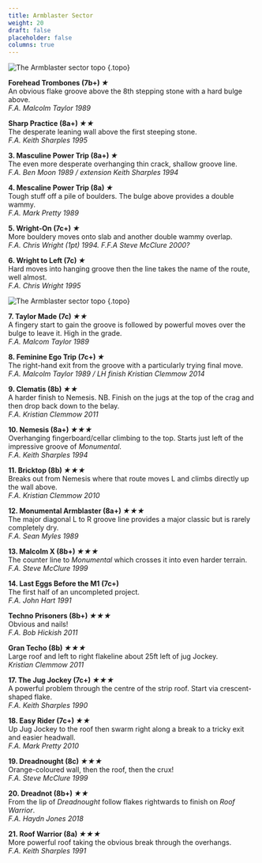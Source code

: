 ```yaml
---
title: Armblaster Sector
weight: 20
draft: false
placeholder: false
columns: true
---
```





![The Armblaster sector topo](/img/peak/cheedale/the-cornice-armblaster-left.jpg)
{.topo}

**Forehead Trombones (7b+) *&starf;***  
An obvious flake groove above the 8th stepping stone with a hard bulge above.  
*F.A. Malcolm Taylor 1989*

**Sharp Practice (8a+) *&starf;&starf;***  
The desperate leaning wall above the first steeping stone.  
*F.A. Keith Sharples 1995*

**3. Masculine Power Trip (8a+) *&starf;***  
The even more desperate overhanging thin crack, shallow groove line.  
*F.A. Ben Moon 1989 / extension Keith Sharples 1994*

**4. Mescaline Power Trip (8a) *&starf;***  
Tough stuff off a pile of boulders. The bulge above provides a double wammy.  
*F.A. Mark Pretty 1989*

**5. Wright-On (7c+) *&starf;***  
More bouldery moves onto slab and another double wammy overlap.  
*F.A. Chris Wright (1pt) 1994. F.F.A Steve McClure 2000?*

**6. Wright to Left (7c) *&starf;***  
Hard moves into hanging groove then the line takes the name of the route, well almost.  
*F.A. Chris Wright 1995*



![The Armblaster sector topo](/img/peak/cheedale/the-cornice-armblaster-sector.jpg)
{.topo}


**7. Taylor Made (7c) *&starf;&starf;***  
A fingery start to gain the groove is followed by powerful moves over the bulge to leave it. High in the grade.  
*F.A. Malcom Taylor 1989*

**8. Feminine Ego Trip (7c+) *&starf;***  
The right-hand exit from the groove with a particularly trying final move.  
*F.A. Malcolm Taylor 1989 / LH finish Kristian Clemmow 2014*

**9. Clematis (8b) *&starf;&starf;***  
A harder finish to Nemesis. NB. Finish on the jugs at the top of the crag and then drop back down to the belay.  
*F.A. Kristian Clemmow 2011*

**10. Nemesis (8a+) *&starf;&starf;&starf;***  
Overhanging fingerboard/cellar climbing to the top. Starts just left of the impressive groove of *Monumental*.  
*F.A. Keith Sharples 1994*

**11. Bricktop (8b) *&starf;&starf;&starf;***  
Breaks out from Nemesis where that route moves L and climbs directly up the wall above.  
*F.A. Kristian Clemmow 2010*

**12. Monumental Armblaster (8a+) *&starf;&starf;&starf;***  
The major diagonal L to R groove line provides a major classic but is rarely completely dry.  
*F.A. Sean Myles 1989* 

**13. Malcolm X (8b+) *&starf;&starf;&starf;***  
The counter line to *Monumental* which crosses it into even harder terrain.  
*F.A. Steve McClure 1999*

**14. Last Eggs Before the M1 (7c+)**  
The first half of an uncompleted project.  
*F.A. John Hart 1991*

**Techno Prisoners (8b+) *&starf;&starf;&starf;***  
Obvious and nails!  
*F.A. Bob Hickish 2011*

**Gran Techo (8b) *&starf;&starf;&starf;***  
Large roof and left to right flakeline about 25ft left of jug Jockey.  
*Kristian Clemmow 2011*

**17. The Jug Jockey (7c+) *&starf;&starf;&starf;***  
A powerful problem through the centre of the strip roof. Start via crescent-shaped flake.  
*F.A. Keith Sharples 1990*

**18. Easy Rider (7c+) *&starf;&starf;***  
Up Jug Jockey to the roof then swarm right along a break to a tricky exit and easier headwall.  
*F.A. Mark Pretty 2010*

**19. Dreadnought (8c) *&starf;&starf;&starf;***  
Orange-coloured wall, then the roof, then the crux!  
*F.A. Steve McClure 1999*

**20. Dreadnot (8b+) *&starf;&starf;***  
From the lip of *Dreadnought* follow flakes rightwards to finish on *Roof Warrior*.  
*F.A. Haydn Jones 2018*

**21. Roof Warrior (8a) *&starf;&starf;&starf;***  
More powerful roof taking the obvious break through the overhangs.  
*F.A. Keith Sharples 1991*



